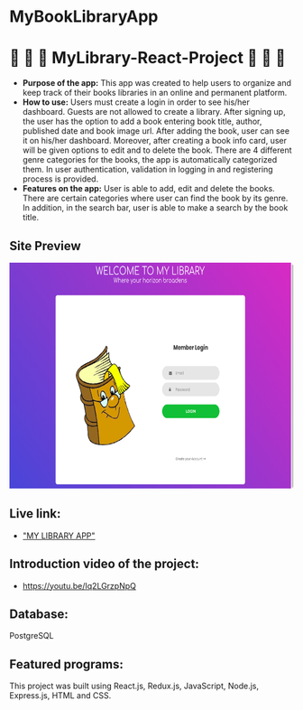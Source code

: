 # MyBookLibraryApp
# :book: :book: :book: MyLibrary-React-Project :book: :book: :book:
* **Purpose of the app:** 
   This app was created to help users to organize and keep track of their books libraries in an online and permanent platform.
* **How to use:**
   Users must create a login in order to see his/her dashboard. Guests are not allowed to create a library. After signing up, the user has the option to add a book entering book title, author, published date and book image url. After adding the book, user can see it on his/her dashboard. Moreover, after creating a book info card, user will be given options to edit and to delete the book. There are 4 different genre categories for the books, the app is automatically categorized them. In user authentication, validation in logging in and registering process is provided.
* **Features on the app:**
    User is able to add, edit and delete the books. There are certain categories where user can find the book by its genre. In addition, in the search bar, user is able to make a search by the book title.  

## Site Preview

<img src="MyLibrary.png" height="400px" width="600px">
   
## Live link: 
- ["MY LIBRARY APP"](http://beap.surge.sh/)

## Introduction video of the project: 
- https://youtu.be/Iq2LGrzpNpQ

## Database: 
PostgreSQL

## Featured programs: 
This project was built using React.js, Redux.js, JavaScript, Node.js, Express.js, HTML and CSS.
